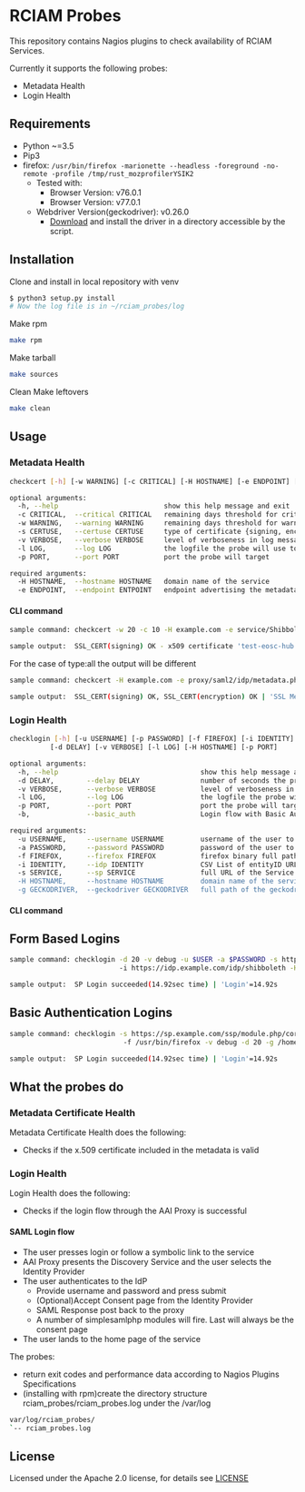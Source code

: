 # RCIAM Probes

This repository contains Nagios plugins to check availability of RCIAM Services.

Currently it supports the following probes:
* Metadata Health
* Login Health

## Requirements
* Python ~=3.5
* Pip3
* firefox: ```/usr/bin/firefox -marionette --headless -foreground -no-remote -profile /tmp/rust_mozprofilerYSIK2```
  * Tested with:
    * Browser Version: v76.0.1
    * Browser Version: v77.0.1
  * Webdriver Version(geckodriver): v0.26.0
    * [Download](https://github.com/mozilla/geckodriver/releases) and install the driver in a directory accessible by the script.

## Installation
Clone and install in local repository with venv
```bash
$ python3 setup.py install
# Now the log file is in ~/rciam_probes/log 
```
Make rpm
```bash
make rpm
```
Make tarball
```bash
make sources
```
Clean Make leftovers
```bash
make clean
```
## Usage
### Metadata Health
```bash
checkcert [-h] [-w WARNING] [-c CRITICAL] [-H HOSTNAME] [-e ENDPOINT] [-s CERTUSE] [-l LOG] [-v VERBOSE] [-p PORT]

optional arguments:
  -h, --help                          show this help message and exit
  -c CRITICAL,  --critical CRITICAL   remaining days threshold for critical
  -w WARNING,   --warning WARNING     remaining days threshold for warning
  -s CERTUSE,   --certuse CERTUSE     type of certificate {signing, encryption, all}
  -v VERBOSE,   --verbose VERBOSE     level of verboseness in log messages {debug,info,warning,error,critical}
  -l LOG,       --log LOG             the logfile the probe will use to append its messages, provide full path
  -p PORT,      --port PORT           port the probe will target

required arguments:
  -H HOSTNAME,  --hostname HOSTNAME   domain name of the service
  -e ENDPOINT,  --endpoint ENTPOINT   endpoint advertising the metadata
```
#### CLI command
```bash
sample command: checkcert -w 20 -c 10 -H example.com -e service/Shibboleth.sso/Metadata -t signing

sample output:  SSL_CERT(signing) OK - x509 certificate 'test-eosc-hub.ggus.eu' from 'KIT-CA' is valid until 2022-05-17 10:00:00 (expires in 727 days) | 'SSL Metadata Cert'=727;20;10;0;3650
```
For the case of type:all the output will be different
```bash
sample command: checkcert -H example.com -e proxy/saml2/idp/metadata.php -w 20 -c 10 -t all

sample output:  SSL_CERT(signing) OK, SSL_CERT(encryption) OK | 'SSL Metadata Cert Status'=0
```
### Login Health
```bash
checklogin [-h] [-u USERNAME] [-p PASSWORD] [-f FIREFOX] [-i IDENTITY] [-s SERVICE] [-b|--basic_auth]
          [-d DELAY] [-v VERBOSE] [-l LOG] [-H HOSTNAME] [-p PORT]

optional arguments:
  -h, --help                                   show this help message and exit
  -d DELAY,        --delay DELAY               number of seconds the probe will wait for the page to load
  -v VERBOSE,      --verbose VERBOSE           level of verboseness in log messages {debug,info,warning,error,critical}
  -l LOG,          --log LOG                   the logfile the probe will use to append its messages, provide full path
  -p PORT,         --port PORT                 port the probe will target
  -b,              --basic_auth                Login flow with Basic Authentication

required arguments:
  -u USERNAME,     --username USERNAME         username of the user to be authenticated
  -a PASSWORD,     --password PASSWORD         password of the user to be authenticated
  -f FIREFOX,      --firefox FIREFOX           firefox binary full path
  -i IDENTITY,     --idp IDENTITY              CSV List of entityID URL of the identity provider, e.g. https://idp.example.com/idp/shibboleth,https://egi.eu/idp/shibboleth. Each entry represents a Discovery page hop
  -s SERVICE,      --sp SERVICE                full URL of the Service Provider's authentication link the probe will test.
  -H HOSTNAME,     --hostname HOSTNAME         domain name of the service
  -g GECKODRIVER,  --geckodriver GECKODRIVER   full path of the geckodriver executable(binary included)
```
#### CLI command
## Form Based Logins
```bash
sample command: checklogin -d 20 -v debug -u $USER -a $PASSWORD -s https://example.com/ssp/module.php/core/authenticate.php?as=test-sp
                           -i https://idp.example.com/idp/shibboleth -H example.com -g /home/user/rciam_probes/bin/geckodriver

sample output:  SP Login succeeded(14.92sec time) | 'Login'=14.92s
```
## Basic Authentication Logins
```bash
sample command: checklogin -s https://sp.example.com/ssp/module.php/core/authenticate.php?as=test-sp -i https://idp.example.com/idp/shibboleth
                            -f /usr/bin/firefox -v debug -d 20 -g /home/user/rciam_probes/bin/geckodriver -u $USER -a $PASSWORD --basic_auth

sample output:  SP Login succeeded(14.92sec time) | 'Login'=14.92s
```

## What the probes do

### Metadata Certificate Health

Metadata Certificate Health does the following:

* Checks if the x.509 certificate included in the metadata is valid

### Login Health

Login Health does the following:
* Checks if the login flow through the AAI Proxy is successful 

#### SAML Login flow
* The user presses login or follow a symbolic link to the service
* AAI Proxy presents the Discovery Service and the user selects the Identity Provider
* The user authenticates to the IdP
  * Provide username and password and press submit
  * (Optional)Accept Consent page from the Identity Provider
  * SAML Response post back to the proxy
  * A number of simplesamlphp modules will fire. Last will always be the consent page
* The user lands to the home page of the service

The probes:
 * return exit codes and performance data according to Nagios Plugins Specifications
 * (installing with rpm)create the directory structure rciam_probes/rciam_probes.log under the /var/log
 ```bash
var/log/rciam_probes/
`-- rciam_probes.log
```

## License
Licensed under the Apache 2.0 license, for details see [LICENSE](https://github.com/rciam/rciam_probes/blob/master/LICENSE)
